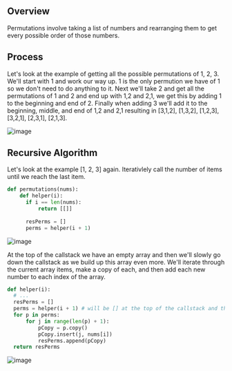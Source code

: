 ## Overview
Permutations involve taking a list of numbers and rearranging them to get every possible order of those numbers.

## Process
Let's look at the example of getting all the possible permutations of 1, 2, 3.  We'll start with 1 and work our way up.  1 is the only permution we have of 1 so we don't need to do anything to it.  Next we'll take 2 and get all the permutations of 1 and 2 and end up with 1,2 and 2,1, we get this by adding 1 to the beginning and end of 2.  Finally when adding 3 we'll add it to the beginning, middle, and end of 1,2 and 2,1 resulting in [3,1,2],
[1,3,2], [1,2,3], [3,2,1], [2,3,1], [2,1,3].

![image](https://github.com/mlizchap/DataStructureNotes/assets/40478204/c84ed112-6730-4eb7-8297-35ca189c8c49)


## Recursive Algorithm
Let's look at the example [1, 2, 3] again.  Iterativlely call the number of items until we reach the last item.  

```python
def permutations(nums):
    def helper(i):   
      if i == len(nums):
          return [[]]
      
      resPerms = []
      perms = helper(i + 1)
```

![image](https://github.com/mlizchap/DataStructureNotes/assets/40478204/cfe9d307-9ce2-43be-9963-c32dc05ec2bc)



At the top of the callstack we have an empty array and then we'll slowly go down the callstack as we build up this array even more. We'll iterate through the current array items, make a copy of each, and then add each new number to each index of the array.  
```python
def helper(i):   
  # ...
  resPerms = []
  perms = helper(i + 1) # will be [] at the top of the callstack and then build out as we go down 
  for p in perms:
      for j in range(len(p) + 1):
          pCopy = p.copy()
          pCopy.insert(j, nums[i])
          resPerms.append(pCopy)
  return resPerms
```

![image](https://github.com/mlizchap/DataStructureNotes/assets/40478204/4fcdeb55-0a02-4430-b434-b3b27e533ce9)

